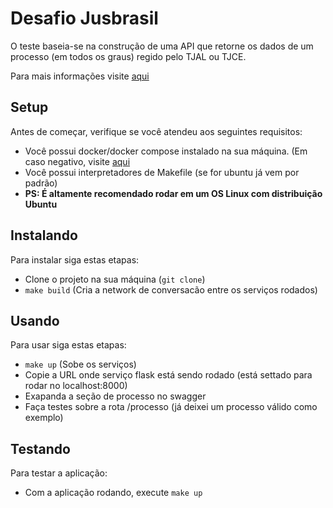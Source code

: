 # Desafio Jusbrasil

O teste baseia-se na construção de uma API que retorne os dados de um processo (em todos os graus) regido pelo TJAL ou TJCE. 

Para mais informações visite [aqui](https://docs.google.com/document/d/12TesK4PrzUR9HGt30bY7npx9fTKHo0JIQEjRpPO6hWU/edit?usp=sharing)

## Setup

Antes de começar, verifique se você atendeu aos seguintes requisitos:

* Você possui docker/docker compose instalado na sua máquina. (Em caso negativo, visite [aqui](https://docs.docker.com/engine/install/)
* Você possui interpretadores de Makefile (se for ubuntu já vem por padrão)
* **PS: É altamente recomendado rodar em um OS Linux com distribuição Ubuntu**

## Instalando

Para instalar siga estas etapas:

- Clone o projeto na sua máquina (```git clone```)
- ```make build``` (Cria a network de conversacão entre os serviços rodados)

## Usando

Para usar siga estas etapas:

- ```make up``` (Sobe os serviços)
- Copie a URL onde serviço flask está sendo rodado (está settado para rodar no localhost:8000)
- Exapanda a seção de processo no swagger
- Faça testes sobre a rota /processo (já deixei um processo válido como exemplo)

## Testando

Para testar a aplicação:

- Com a aplicação rodando, execute ```make up```
